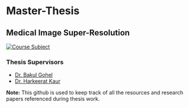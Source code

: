 # Master-Thesis

## Medical Image Super-Resolution

[![Course Subject](https://img.shields.io/badge/Completed-in_progress-green.svg?style=flat&logo=appveyor)](https://github.com/mayank1101/Master-Thesis/actions?query=workflow%3A%22C%2FC%2B%2B+WorkFlow%22)

### Thesis Supervisors
* [Dr. Bakul Gohel](https://www.daiict.ac.in/profile/bakul-gohel/)
* [Dr. Harkeerat Kaur](https://iitjammu.ac.in/computer_science_engineering/faculty-list/~harkeeratkaur)

**Note:** This github is used to keep track of all the resources and research papers referenced during thesis work.
